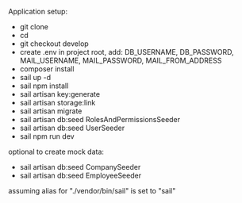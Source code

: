 Application setup:

- git clone <repository-url>
- cd <project folder>
- git checkout develop
- create .env in project root, add: DB_USERNAME, DB_PASSWORD, MAIL_USERNAME, MAIL_PASSWORD, MAIL_FROM_ADDRESS
- composer install
- sail up -d
- sail npm install
- sail artisan key:generate
- sail artisan storage:link
- sail artisan migrate
- sail artisan db:seed RolesAndPermissionsSeeder
- sail artisan db:seed UserSeeder
- sail npm run dev

optional to create mock data:
- sail artisan db:seed CompanySeeder
- sail artisan db:seed EmployeeSeeder

assuming alias for "./vendor/bin/sail" is set to "sail"
